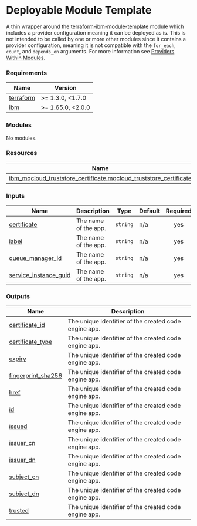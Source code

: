 <!-- Update the title -->
# Deployable Module Template

<!-- Update the below text with the name of the module  -->

A thin wrapper around the [terraform-ibm-module-template](../../) module which includes a provider configuration meaning it can be deployed as is.
This is not intended to be called by one or more other modules since it contains a provider configuration, meaning it is not compatible with the `for_each`, `count`, and `depends_on` arguments. For more information see [Providers Within Modules](https://developer.hashicorp.com/terraform/language/modules/develop/providers).

<!-- The following content is automatically populated by the pre-commit hook -->
<!-- BEGINNING OF PRE-COMMIT-TERRAFORM DOCS HOOK -->
### Requirements

| Name | Version |
|------|---------|
| <a name="requirement_terraform"></a> [terraform](#requirement\_terraform) | >= 1.3.0, <1.7.0 |
| <a name="requirement_ibm"></a> [ibm](#requirement\_ibm) | >= 1.65.0, <2.0.0 |

### Modules

No modules.

### Resources

| Name | Type |
|------|------|
| [ibm_mqcloud_truststore_certificate.mqcloud_truststore_certificate](https://registry.terraform.io/providers/ibm-cloud/ibm/latest/docs/resources/mqcloud_truststore_certificate) | resource |

### Inputs

| Name | Description | Type | Default | Required |
|------|-------------|------|---------|:--------:|
| <a name="input_certificate"></a> [certificate](#input\_certificate) | The name of the app. | `string` | n/a | yes |
| <a name="input_label"></a> [label](#input\_label) | The name of the app. | `string` | n/a | yes |
| <a name="input_queue_manager_id"></a> [queue\_manager\_id](#input\_queue\_manager\_id) | The name of the app. | `string` | n/a | yes |
| <a name="input_service_instance_guid"></a> [service\_instance\_guid](#input\_service\_instance\_guid) | The name of the app. | `string` | n/a | yes |

### Outputs

| Name | Description |
|------|-------------|
| <a name="output_certificate_id"></a> [certificate\_id](#output\_certificate\_id) | The unique identifier of the created code engine app. |
| <a name="output_certificate_type"></a> [certificate\_type](#output\_certificate\_type) | The unique identifier of the created code engine app. |
| <a name="output_expiry"></a> [expiry](#output\_expiry) | The unique identifier of the created code engine app. |
| <a name="output_fingerprint_sha256"></a> [fingerprint\_sha256](#output\_fingerprint\_sha256) | The unique identifier of the created code engine app. |
| <a name="output_href"></a> [href](#output\_href) | The unique identifier of the created code engine app. |
| <a name="output_id"></a> [id](#output\_id) | The unique identifier of the created code engine app. |
| <a name="output_issued"></a> [issued](#output\_issued) | The unique identifier of the created code engine app. |
| <a name="output_issuer_cn"></a> [issuer\_cn](#output\_issuer\_cn) | The unique identifier of the created code engine app. |
| <a name="output_issuer_dn"></a> [issuer\_dn](#output\_issuer\_dn) | The unique identifier of the created code engine app. |
| <a name="output_subject_cn"></a> [subject\_cn](#output\_subject\_cn) | The unique identifier of the created code engine app. |
| <a name="output_subject_dn"></a> [subject\_dn](#output\_subject\_dn) | The unique identifier of the created code engine app. |
| <a name="output_trusted"></a> [trusted](#output\_trusted) | The unique identifier of the created code engine app. |
<!-- END OF PRE-COMMIT-TERRAFORM DOCS HOOK -->
